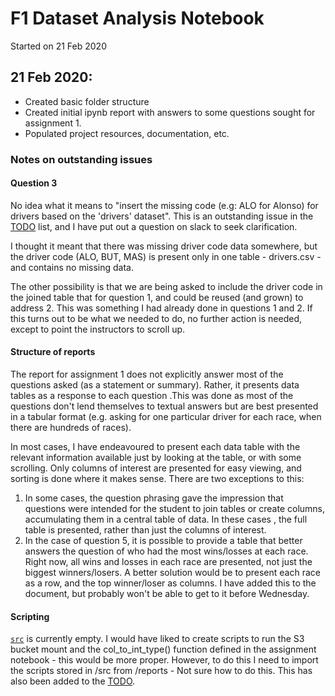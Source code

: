 # F1 Dataset Analysis Notebook

Started on 21 Feb 2020

## 21 Feb 2020:
* Created basic folder structure
* Created initial ipynb report with answers to some questions sought for assignment 1.
* Populated project resources, documentation, etc.

### Notes on outstanding issues

#### Question 3
No idea what it means to "insert the missing code (e.g: ALO for Alonso) for drivers based on the
 'drivers' dataset". This is an outstanding issue in the [TODO](TODO.txt) list, and I have put out a question on slack to seek clarification.

 I thought it meant that there was missing driver code data somewhere, but the driver code (ALO, BUT, MAS) is present only in one table - drivers.csv - and contains no missing data.

 The other possibility is that we are being asked to include the driver code in the joined table that for question 1, and could be reused (and grown) to address 2. This was something I had already done in questions 1 and 2. If this turns out to be what we needed to do, no further action is needed, except to point the instructors to scroll up.

#### Structure of reports
The report for assignment 1 does not explicitly answer most of the questions asked (as a statement or summary). Rather, it presents data tables as a response to each question .This was done as most of the questions don't lend themselves to textual answers but are best presented in a tabular format (e.g. asking for one particular driver for each race, when there are hundreds of races).

In most cases, I have endeavoured to present each data table with the relevant information available just by looking at the table, or with some scrolling. Only columns of interest are presented for easy viewing, and sorting is done where it makes sense. There are two exceptions to this:

1. In some cases, the question phrasing gave the impression that questions were intended for the student to join tables or create columns, accumulating them in a central table of data. In these cases , the full table is presented, rather than just the columns of interest.
2. In the case of question 5, it is possible to provide a table that better answers the question of who had the most wins/losses at each race. Right now, all wins and losses in each race are presented, not just the biggest winners/losers. A better solution would be to present each race as a row, and the top winner/loser as columns. I have added this to the  document, but probably won't be able to get to it before Wednesday.

#### Scripting
[`src`](src) is currently empty. I would have liked to create scripts to run the S3 bucket mount and the col_to_int_type() function defined in the assignment notebook - this would be more proper. However, to do this I need to import the scripts stored in /src from /reports - Not sure how to do this. This has also been added to the [TODO](TODO.txt).
